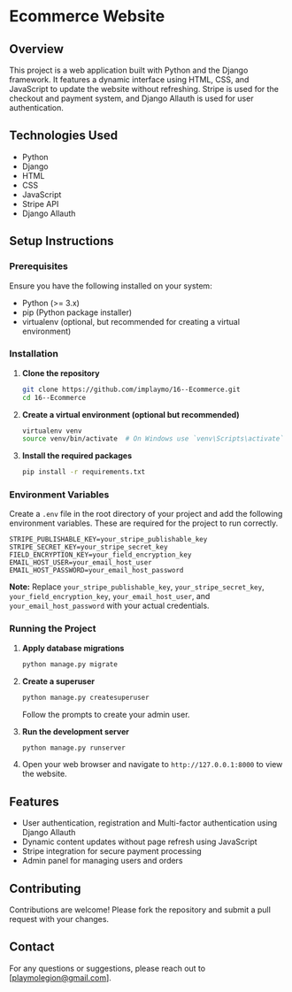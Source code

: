 # Ecommerce Website

## Overview

This project is a web application built with Python and the Django framework. It features a dynamic interface using HTML, CSS, and JavaScript to update the website without refreshing. Stripe is used for the checkout and payment system, and Django Allauth is used for user authentication.

## Technologies Used

- Python
- Django
- HTML
- CSS
- JavaScript
- Stripe API
- Django Allauth

## Setup Instructions

### Prerequisites

Ensure you have the following installed on your system:

- Python (>= 3.x)
- pip (Python package installer)
- virtualenv (optional, but recommended for creating a virtual environment)

### Installation

1. **Clone the repository**

    ```bash
    git clone https://github.com/implaymo/16--Ecommerce.git
    cd 16--Ecommerce
    ```

2. **Create a virtual environment (optional but recommended)**

    ```bash
    virtualenv venv
    source venv/bin/activate  # On Windows use `venv\Scripts\activate`
    ```

3. **Install the required packages**

    ```bash
    pip install -r requirements.txt
    ```

### Environment Variables

Create a `.env` file in the root directory of your project and add the following environment variables. These are required for the project to run correctly.

    STRIPE_PUBLISHABLE_KEY=your_stripe_publishable_key
    STRIPE_SECRET_KEY=your_stripe_secret_key
    FIELD_ENCRYPTION_KEY=your_field_encryption_key
    EMAIL_HOST_USER=your_email_host_user
    EMAIL_HOST_PASSWORD=your_email_host_password

**Note:** Replace `your_stripe_publishable_key`, `your_stripe_secret_key`, `your_field_encryption_key`, `your_email_host_user`, and `your_email_host_password` with your actual credentials.

### Running the Project

1. **Apply database migrations**

    ```bash
    python manage.py migrate
    ```

2. **Create a superuser**

    ```bash
    python manage.py createsuperuser
    ```

    Follow the prompts to create your admin user.

3. **Run the development server**

    ```bash
    python manage.py runserver
    ```

4. Open your web browser and navigate to `http://127.0.0.1:8000` to view the website.

## Features

- User authentication, registration and Multi-factor authentication using Django Allauth
- Dynamic content updates without page refresh using JavaScript
- Stripe integration for secure payment processing
- Admin panel for managing users and orders

## Contributing

Contributions are welcome! Please fork the repository and submit a pull request with your changes.

## Contact

For any questions or suggestions, please reach out to [playmolegion@gmail.com].